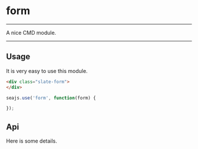 # form

---

A nice CMD module.

---

## Usage

It is very easy to use this module.

````html
<div class="slate-form">
</div>
````

```javascript
seajs.use('form', function(form) {

});
```

## Api

Here is some details.
